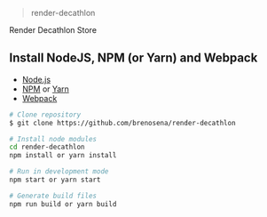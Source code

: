 > render-decathlon

Render Decathlon Store

## Install NodeJS, NPM (or Yarn) and Webpack

- [Node.js](https://nodejs.org/)
- [NPM](https://www.npmjs.com/) or [Yarn](https://yarnpkg.com/)
- [Webpack](https://webpack.js.org/)

```sh
# Clone repository
$ git clone https://github.com/brenosena/render-decathlon

# Install node modules
cd render-decathlon
npm install or yarn install

# Run in development mode
npm start or yarn start

# Generate build files
npm run build or yarn build
```